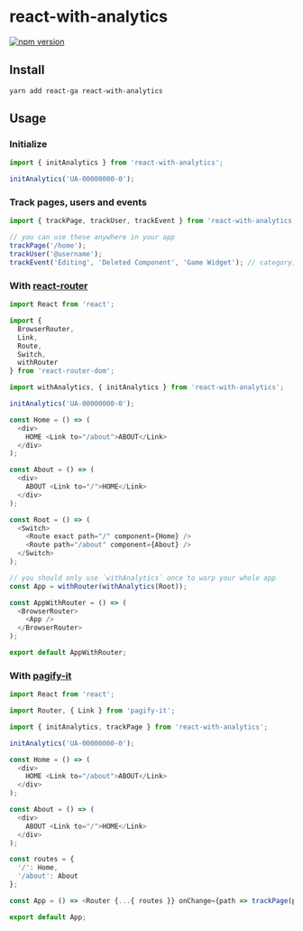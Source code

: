 # react-with-analytics

[![npm version](https://badge.fury.io/js/react-with-analytics.svg)](https://badge.fury.io/js/react-with-analytics)

## Install

`yarn add react-ga react-with-analytics`

## Usage

### Initialize

```js
import { initAnalytics } from 'react-with-analytics';

initAnalytics('UA-00000000-0');
```

### Track pages, users and events

```js
import { trackPage, trackUser, trackEvent } from 'react-with-analytics';

// you can use these anywhere in your app
trackPage('/home');
trackUser('@username');
trackEvent('Editing', 'Deleted Component', 'Game Widget'); // category, action, label
```

### With [react-router](https://github.com/ReactTraining/react-router)

```js
import React from 'react';

import {
  BrowserRouter,
  Link,
  Route,
  Switch,
  withRouter
} from 'react-router-dom';

import withAnalytics, { initAnalytics } from 'react-with-analytics';

initAnalytics('UA-00000000-0');

const Home = () => (
  <div>
    HOME <Link to="/about">ABOUT</Link>
  </div>
);

const About = () => (
  <div>
    ABOUT <Link to="/">HOME</Link>
  </div>
);

const Root = () => (
  <Switch>
    <Route exact path="/" component={Home} />
    <Route path="/about" component={About} />
  </Switch>
);

// you should only use `withAnalytics` once to warp your whole app
const App = withRouter(withAnalytics(Root));

const AppWithRouter = () => (
  <BrowserRouter>
    <App />
  </BrowserRouter>
);

export default AppWithRouter;
```

### With [pagify-it](https://github.com/sonaye/pagify-it)

```js
import React from 'react';

import Router, { Link } from 'pagify-it';

import { initAnalytics, trackPage } from 'react-with-analytics';

initAnalytics('UA-00000000-0');

const Home = () => (
  <div>
    HOME <Link to="/about">ABOUT</Link>
  </div>
);

const About = () => (
  <div>
    ABOUT <Link to="/">HOME</Link>
  </div>
);

const routes = {
  '/': Home,
  '/about': About
};

const App = () => <Router {...{ routes }} onChange={path => trackPage(path)} />;

export default App;
```
